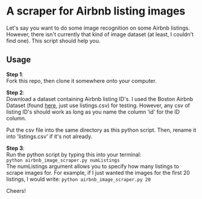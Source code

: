 # A scraper for Airbnb listing images
Let's say you want to do some image recognition on some Airbnb listings. However, there isn't currently that kind of image dataset (at least, I couldn't find one). This script should help you.

## Usage

**Step 1**:  
Fork this repo, then clone it somewhere onto your computer.

**Step 2**:  
Download a dataset containing Airbnb listing ID's. I used the Boston Airbnb Dataset (found [here](https://www.kaggle.com/airbnb/boston#listings.csv), just use listings.csv) for testing. However, any csv of listing ID's should work as long as you name the column 'id' for the ID column.

Put the csv file into the same directory as this python script. Then, rename it into 'listings.csv' if it's not already.

**Step 3**:  
Run the python script by typing this into your terminal:  
```python airbnb_image_scraper.py numListings ```  
The numListings argument allows you to specify how many listings to scrape images for. For example, if I just wanted the images for the first 20 listings, I would write:
```python airbnb_image_scraper.py 20```

Cheers!

